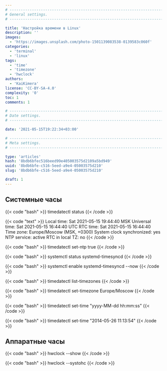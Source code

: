 ```yaml
---
# -------------------------------------------------------------------------------------------------------------------- #
# General settings.
# -------------------------------------------------------------------------------------------------------------------- #

title: 'Настройка времени в Linux'
description: ''
images:
  - 'https://images.unsplash.com/photo-1501139083538-0139583c060f'
categories:
  - 'terminal'
  - 'linux'
tags:
  - 'time'
  - 'timezone'
  - 'hwclock'
authors:
  - 'KaiKimera'
license: 'CC-BY-SA-4.0'
complexity: '0'
toc: 1
comments: 1

# -------------------------------------------------------------------------------------------------------------------- #
# Date settings.
# -------------------------------------------------------------------------------------------------------------------- #

date: '2021-05-15T19:22:34+03:00'

# -------------------------------------------------------------------------------------------------------------------- #
# Meta settings.
# -------------------------------------------------------------------------------------------------------------------- #

type: 'articles'
hash: '8bdb6bfec516beed99e405003575d2109a5bd949'
uuid: '8bdb6bfe-c516-5eed-a9e4-05003575d210'
slug: '8bdb6bfe-c516-5eed-a9e4-05003575d210'

draft: 1
---
```


<!--more-->

## Системные часы

{{< code "bash" >}}
timedatectl status
{{< /code >}}

{{< code "text" >}}
               Local time: Sat 2021-05-15 19:44:40 MSK
           Universal time: Sat 2021-05-15 16:44:40 UTC
                 RTC time: Sat 2021-05-15 16:44:40
                Time zone: Europe/Moscow (MSK, +0300)
System clock synchronized: yes
              NTP service: active
          RTC in local TZ: no
{{< /code >}}

{{< code "bash" >}}
timedatectl set-ntp true
{{< /code >}}

{{< code "bash" >}}
systemctl status systemd-timesyncd
{{< /code >}}

{{< code "bash" >}}
systemctl enable systemd-timesyncd --now
{{< /code >}}

{{< code "bash" >}}
timedatectl list-timezones
{{< /code >}}

{{< code "bash" >}}
timedatectl set-timezone Europe/Moscow
{{< /code >}}

{{< code "bash" >}}
timedatectl set-time "yyyy-MM-dd hh:mm:ss"
{{< /code >}}

{{< code "bash" >}}
timedatectl set-time "2014-05-26 11:13:54"
{{< /code >}}

## Аппаратные часы

{{< code "bash" >}}
hwclock --show
{{< /code >}}

{{< code "bash" >}}
hwclock --systohc
{{< /code >}}
